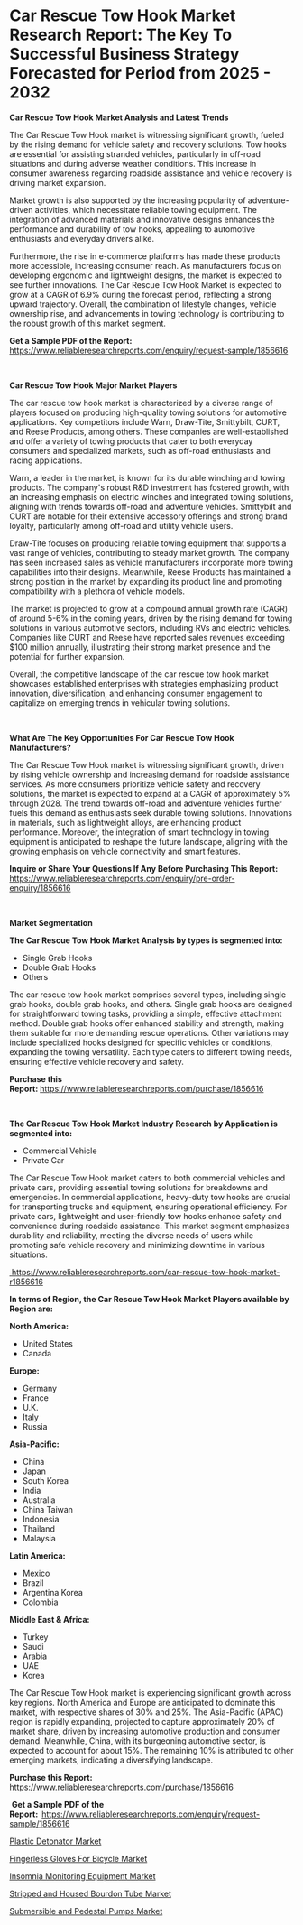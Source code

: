 <p><h1>Car Rescue Tow Hook Market Research Report: The Key To Successful Business Strategy Forecasted for Period from 2025 - 2032</h1></p><p><strong>Car Rescue Tow Hook Market Analysis and Latest Trends</strong></p>
<p><p>The Car Rescue Tow Hook market is witnessing significant growth, fueled by the rising demand for vehicle safety and recovery solutions. Tow hooks are essential for assisting stranded vehicles, particularly in off-road situations and during adverse weather conditions. This increase in consumer awareness regarding roadside assistance and vehicle recovery is driving market expansion. </p><p>Market growth is also supported by the increasing popularity of adventure-driven activities, which necessitate reliable towing equipment. The integration of advanced materials and innovative designs enhances the performance and durability of tow hooks, appealing to automotive enthusiasts and everyday drivers alike. </p><p>Furthermore, the rise in e-commerce platforms has made these products more accessible, increasing consumer reach. As manufacturers focus on developing ergonomic and lightweight designs, the market is expected to see further innovations. The Car Rescue Tow Hook Market is expected to grow at a CAGR of 6.9% during the forecast period, reflecting a strong upward trajectory. Overall, the combination of lifestyle changes, vehicle ownership rise, and advancements in towing technology is contributing to the robust growth of this market segment.</p></p>
<p><strong>Get a Sample PDF of the Report:&nbsp;</strong> <a href="https://www.reliableresearchreports.com/enquiry/request-sample/1856616?utm_campaign=31&utm_medium=2&utm_source=Github&utm_content=ia&utm_term=08012025&utm_id=car-rescue-tow-hook">https://www.reliableresearchreports.com/enquiry/request-sample/1856616</a></p>
<p>&nbsp;</p>
<p><strong>Car Rescue Tow Hook Major Market Players</strong></p>
<p><p>The car rescue tow hook market is characterized by a diverse range of players focused on producing high-quality towing solutions for automotive applications. Key competitors include Warn, Draw-Tite, Smittybilt, CURT, and Reese Products, among others. These companies are well-established and offer a variety of towing products that cater to both everyday consumers and specialized markets, such as off-road enthusiasts and racing applications.</p><p>Warn, a leader in the market, is known for its durable winching and towing products. The company's robust R&D investment has fostered growth, with an increasing emphasis on electric winches and integrated towing solutions, aligning with trends towards off-road and adventure vehicles. Smittybilt and CURT are notable for their extensive accessory offerings and strong brand loyalty, particularly among off-road and utility vehicle users.</p><p>Draw-Tite focuses on producing reliable towing equipment that supports a vast range of vehicles, contributing to steady market growth. The company has seen increased sales as vehicle manufacturers incorporate more towing capabilities into their designs. Meanwhile, Reese Products has maintained a strong position in the market by expanding its product line and promoting compatibility with a plethora of vehicle models.</p><p>The market is projected to grow at a compound annual growth rate (CAGR) of around 5-6% in the coming years, driven by the rising demand for towing solutions in various automotive sectors, including RVs and electric vehicles. Companies like CURT and Reese have reported sales revenues exceeding $100 million annually, illustrating their strong market presence and the potential for further expansion.</p><p>Overall, the competitive landscape of the car rescue tow hook market showcases established enterprises with strategies emphasizing product innovation, diversification, and enhancing consumer engagement to capitalize on emerging trends in vehicular towing solutions.</p></p>
<p>&nbsp;</p>
<p><strong>What Are The Key Opportunities For Car Rescue Tow Hook Manufacturers?</strong></p>
<p><p>The Car Rescue Tow Hook market is witnessing significant growth, driven by rising vehicle ownership and increasing demand for roadside assistance services. As more consumers prioritize vehicle safety and recovery solutions, the market is expected to expand at a CAGR of approximately 5% through 2028. The trend towards off-road and adventure vehicles further fuels this demand as enthusiasts seek durable towing solutions. Innovations in materials, such as lightweight alloys, are enhancing product performance. Moreover, the integration of smart technology in towing equipment is anticipated to reshape the future landscape, aligning with the growing emphasis on vehicle connectivity and smart features.</p></p>
<p><strong>Inquire or Share Your Questions If Any Before Purchasing This Report:</strong> <a href="https://www.reliableresearchreports.com/enquiry/pre-order-enquiry/1856616?utm_campaign=31&utm_medium=2&utm_source=Github&utm_content=ia&utm_term=08012025&utm_id=car-rescue-tow-hook">https://www.reliableresearchreports.com/enquiry/pre-order-enquiry/1856616</a></p>
<p>&nbsp;</p>
<p><strong>Market Segmentation</strong></p>
<p><strong>The Car Rescue Tow Hook Market Analysis by types is segmented into:</strong></p>
<p><ul><li>Single Grab Hooks</li><li>Double Grab Hooks</li><li>Others</li></ul></p>
<p><p>The car rescue tow hook market comprises several types, including single grab hooks, double grab hooks, and others. Single grab hooks are designed for straightforward towing tasks, providing a simple, effective attachment method. Double grab hooks offer enhanced stability and strength, making them suitable for more demanding rescue operations. Other variations may include specialized hooks designed for specific vehicles or conditions, expanding the towing versatility. Each type caters to different towing needs, ensuring effective vehicle recovery and safety.</p></p>
<p><strong>Purchase this Report:&nbsp;</strong><a href="https://www.reliableresearchreports.com/purchase/1856616?utm_campaign=31&utm_medium=2&utm_source=Github&utm_content=ia&utm_term=08012025&utm_id=car-rescue-tow-hook">https://www.reliableresearchreports.com/purchase/1856616</a></p>
<p>&nbsp;</p>
<p><strong>The Car Rescue Tow Hook Market Industry Research by Application is segmented into:</strong></p>
<p><ul><li>Commercial Vehicle</li><li>Private Car</li></ul></p>
<p><p>The Car Rescue Tow Hook market caters to both commercial vehicles and private cars, providing essential towing solutions for breakdowns and emergencies. In commercial applications, heavy-duty tow hooks are crucial for transporting trucks and equipment, ensuring operational efficiency. For private cars, lightweight and user-friendly tow hooks enhance safety and convenience during roadside assistance. This market segment emphasizes durability and reliability, meeting the diverse needs of users while promoting safe vehicle recovery and minimizing downtime in various situations.</p></p>
<p><a href="https://www.reliableresearchreports.com/car-rescue-tow-hook-market-r1856616?utm_campaign=31&utm_medium=2&utm_source=Github&utm_content=ia&utm_term=08012025&utm_id=car-rescue-tow-hook">&nbsp;https://www.reliableresearchreports.com/car-rescue-tow-hook-market-r1856616</a></p>
<p><strong>In terms of Region, the Car Rescue Tow Hook Market Players available by Region are:</strong></p>
<p>
    <p> <strong> North America: </strong>
        <ul>
            <li>United States</li>
            <li>Canada</li>
        </ul>
        </p> 
    <p> <strong> Europe: </strong>
        <ul>
            <li>Germany</li>
            <li>France</li>
            <li>U.K.</li>
            <li>Italy</li>
            <li>Russia</li>
        </ul>
        </p> 
    <p> <strong> Asia-Pacific: </strong>
        <ul>
            <li>China</li>
            <li>Japan</li>
            <li>South Korea</li>
            <li>India</li>
            <li>Australia</li>
            <li>China Taiwan</li>
            <li>Indonesia</li>
            <li>Thailand</li>
            <li>Malaysia</li>
        </ul>
        </p> 
    <p> <strong> Latin America: </strong>
        <ul>
            <li>Mexico</li>
            <li>Brazil</li>
            <li>Argentina Korea</li>
            <li>Colombia</li>
        </ul>
        </p> 
    <p> <strong> Middle East & Africa: </strong>
        <ul>
            <li>Turkey</li>
            <li>Saudi</li>
            <li>Arabia</li>
            <li>UAE</li>
            <li>Korea</li>
        </ul>
    </p>
    </p>
<p><p>The Car Rescue Tow Hook market is experiencing significant growth across key regions. North America and Europe are anticipated to dominate this market, with respective shares of 30% and 25%. The Asia-Pacific (APAC) region is rapidly expanding, projected to capture approximately 20% of market share, driven by increasing automotive production and consumer demand. Meanwhile, China, with its burgeoning automotive sector, is expected to account for about 15%. The remaining 10% is attributed to other emerging markets, indicating a diversifying landscape.</p></p>
<p><strong>Purchase this Report: </strong><a href="https://www.reliableresearchreports.com/purchase/1856616?utm_campaign=31&utm_medium=2&utm_source=Github&utm_content=ia&utm_term=08012025&utm_id=car-rescue-tow-hook">https://www.reliableresearchreports.com/purchase/1856616</a></p>
<p>&nbsp;<strong>Get a Sample PDF of the Report:&nbsp;&nbsp;</strong><a href="https://www.reliableresearchreports.com/enquiry/request-sample/1856616?utm_campaign=31&utm_medium=2&utm_source=Github&utm_content=ia&utm_term=08012025&utm_id=car-rescue-tow-hook">https://www.reliableresearchreports.com/enquiry/request-sample/1856616</a></p>
<p><strong></strong></p>
<p><p><a href="https://github.com/SamiaChowdhury801/Market-Research-Report-List-1/blob/main/plastic-detonator-market.md?utm_campaign=31&utm_medium=2&utm_source=Github&utm_content=ia&utm_term=08012025&utm_id=car-rescue-tow-hook">Plastic Detonator Market</a></p><p><a href="https://github.com/AKSHATREPORTPRIME/Market-Research-Report-List-6/blob/main/fingerless-gloves-for-bicycle-market.md?utm_campaign=31&utm_medium=2&utm_source=Github&utm_content=ia&utm_term=08012025&utm_id=car-rescue-tow-hook">Fingerless Gloves For Bicycle Market</a></p><p><a href="https://www.linkedin.com/pulse/insomnia-monitoring-equipment-market-trends-2025-2032-ajudf?utm_campaign=31&utm_medium=2&utm_source=Github&utm_content=ia&utm_term=08012025&utm_id=car-rescue-tow-hook">Insomnia Monitoring Equipment Market</a></p><p><a href="https://www.linkedin.com/pulse/global-stripped-housed-bourdon-tube-market-analysis-4a2kf?utm_campaign=31&utm_medium=2&utm_source=Github&utm_content=ia&utm_term=08012025&utm_id=car-rescue-tow-hook">Stripped and Housed Bourdon Tube Market</a></p><p><a href="https://www.linkedin.com/pulse/cumulative-effect-latest-trendss-disrupted-submersible-pedestal-pumps-ocj3f?utm_campaign=31&utm_medium=2&utm_source=Github&utm_content=ia&utm_term=08012025&utm_id=car-rescue-tow-hook">Submersible and Pedestal Pumps Market</a></p></p>